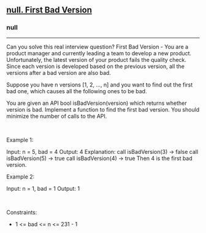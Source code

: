 <h2><a href="https://leetcode.com/problems/first-bad-version/">null. First Bad Version</a></h2><h3>null</h3><hr>Can you solve this real interview question? First Bad Version - You are a product manager and currently leading a team to develop a new product. Unfortunately, the latest version of your product fails the quality check. Since each version is developed based on the previous version, all the versions after a bad version are also bad.

Suppose you have n versions [1, 2, ..., n] and you want to find out the first bad one, which causes all the following ones to be bad.

You are given an API bool isBadVersion(version) which returns whether version is bad. Implement a function to find the first bad version. You should minimize the number of calls to the API.

 

Example 1:


Input: n = 5, bad = 4
Output: 4
Explanation:
call isBadVersion(3) -> false
call isBadVersion(5) -> true
call isBadVersion(4) -> true
Then 4 is the first bad version.


Example 2:


Input: n = 1, bad = 1
Output: 1


 

Constraints:

 * 1 <= bad <= n <= 231 - 1
